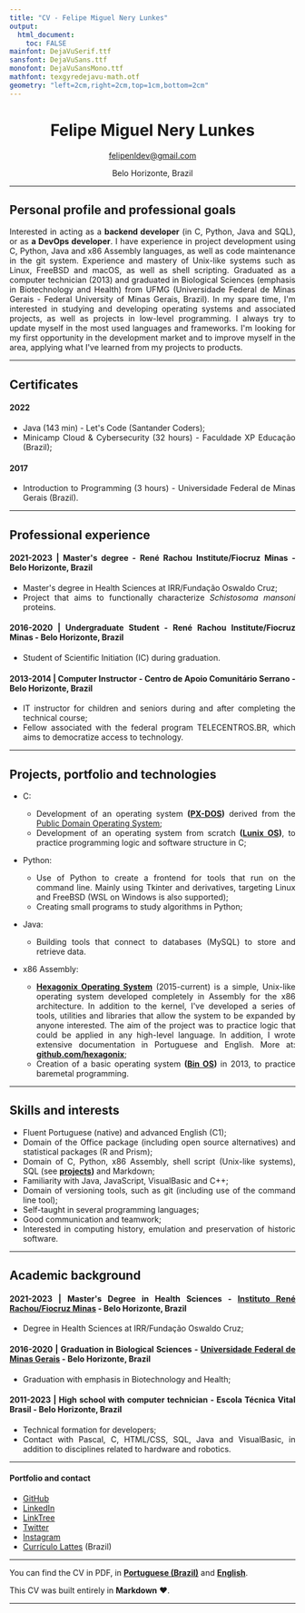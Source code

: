 ```yaml
---
title: "CV - Felipe Miguel Nery Lunkes"
output: 
  html_document:
    toc: FALSE
mainfont: DejaVuSerif.ttf
sansfont: DejaVuSans.ttf
monofont: DejaVuSansMono.ttf 
mathfont: texgyredejavu-math.otf 
geometry: "left=2cm,right=2cm,top=1cm,bottom=2cm"
---
```


<div align="center">

# Felipe Miguel Nery Lunkes
felipenldev@gmail.com

Belo Horizonte, Brazil

</div>

<hr>

## Personal profile and professional goals

<div align="justify">

Interested in acting as a **backend developer** (in C, Python, Java and SQL), or as **a DevOps developer**. I have experience in project development using C, Python, Java and x86 Assembly languages, as well as code maintenance in the git system. Experience and mastery of Unix-like systems such as Linux, FreeBSD and macOS, as well as shell scripting. Graduated as a computer technician (2013) and graduated in Biological Sciences (emphasis in Biotechnology and Health) from UFMG (Universidade Federal de Minas Gerais - Federal University of Minas Gerais, Brazil). In my spare time, I'm interested in studying and developing operating systems and associated projects, as well as projects in low-level programming. I always try to update myself in the most used languages ​​and frameworks. I'm looking for my first opportunity in the development market and to improve myself in the area, applying what I've learned from my projects to products.

<hr>

## Certificates

#### **2022**

* Java (143 min) - Let's Code (Santander Coders);
* Minicamp Cloud & Cybersecurity (32 hours) - Faculdade XP Educação (Brazil);

#### **2017**

* Introduction to Programming (3 hours) - Universidade Federal de Minas Gerais (Brazil).

<hr>

## Professional experience

#### **2021-2023** | Master's degree - René Rachou Institute/Fiocruz Minas - Belo Horizonte, Brazil

* Master's degree in Health Sciences at IRR/Fundação Oswaldo Cruz;
* Project that aims to functionally characterize *Schistosoma mansoni* proteins.

#### **2016-2020** | Undergraduate Student - René Rachou Institute/Fiocruz Minas - Belo Horizonte, Brazil

* Student of Scientific Initiation (IC) during graduation.

#### **2013-2014** | Computer Instructor - Centro de Apoio Comunitário Serrano - Belo Horizonte, Brazil

* IT instructor for children and seniors during and after completing the technical course;
* Fellow associated with the federal program TELECENTROS.BR, which aims to democratize access to technology.

<hr>

## Projects, portfolio and technologies

* C:
  - Development of an operating system **([PX-DOS](https://github.com/felipenlunkes/PX-DOS-Core))** derived from the [Public Domain Operating System](pdos.org);
  - Development of an operating system from scratch **([Lunix OS](https://github.com/felipenlunkes/lunix))**, to practice programming logic and software structure in C;

* Python:
  - Use of Python to create a frontend for tools that run on the command line. Mainly using Tkinter and derivatives, targeting Linux and FreeBSD (WSL on Windows is also supported);
  - Creating small programs to study algorithms in Python;

* Java:
  - Building tools that connect to databases (MySQL) to store and retrieve data.

* x86 Assembly:
  - **[Hexagonix Operating System](https://github.com/hexagonix)** (2015-current) is a simple, Unix-like operating system developed completely in Assembly for the x86 architecture. In addition to the kernel, I've developed a series of tools, utilities and libraries that allow the system to be expanded by anyone interested. The aim of the project was to practice logic that could be applied in any high-level language. In addition, I wrote extensive documentation in Portuguese and English. More at: **[github.com/hexagonix](https://github.com/hexagonix)**;
  - Creation of a basic operating system **([Bin OS](https://github.com/felipenlunkes/Bin-S.O))** in 2013, to practice baremetal programming.

<hr>

## Skills and interests

* Fluent Portuguese (native) and advanced English (C1);
* Domain of the Office package (including open source alternatives) and statistical packages (R and Prism);
* Domain of C, Python, x86 Assembly, shell script (Unix-like systems), SQL (see **[projects](https://github.com/felipenlunkes/felipenlunkes/blob/main/PROJECTS.md))** and Markdown;
* Familiarity with Java, JavaScript, VisualBasic and C++;
* Domain of versioning tools, such as git (including use of the command line tool);
* Self-taught in several programming languages;
* Good communication and teamwork;
* Interested in computing history, emulation and preservation of historic software.

<hr>

## Academic background

#### **2021-2023** | **Master's Degree in Health Sciences - [Instituto René Rachou/Fiocruz Minas](https://portal.fiocruz.br/) - Belo Horizonte, Brazil**

* Degree in Health Sciences at IRR/Fundação Oswaldo Cruz;

#### **2016-2020** | **Graduation in Biological Sciences - [Universidade Federal de Minas Gerais](https://ufmg.br/) - Belo Horizonte, Brazil**

* Graduation with emphasis in Biotechnology and Health;

#### **2011-2023** | **High school with computer technician - Escola Técnica Vital Brasil - Belo Horizonte, Brazil**

* Technical formation for developers;
* Contact with Pascal, C, HTML/CSS, SQL, Java and VisualBasic, in addition to disciplines related to hardware and robotics.

<hr>

#### Portfolio and contact

* [GitHub](https://github.com/felipenlunkes)
* [LinkedIn](https://linkedin.com/in/felipelunkes)
* [LinkTree](https://linktr.ee/felipelunkes)
* [Twitter](https://twitter.com/felipeldev)
* [Instagram](https://instagram.com/felipeldev)
* [Currículo Lattes](http://lattes.cnpq.br/2540365589952421) (Brazil)

<hr>

You can find the CV in PDF, in **[Portuguese (Brazil)](resumes/CV_PT-BR.pdf)** and **[English](resumes/CV_EN.pdf)**.

This CV was built entirely in **Markdown** ❤.

<hr>

</div>
